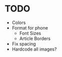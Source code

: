 # TODO

- Colors
- Format for phone
  - Font Sizes
  - Article Borders
- Fix spacing
- Hardcode all images?